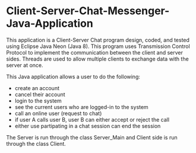 # Client-Server-Chat-Messenger-Java-Application

This application is a Client-Server Chat program design, coded, and tested using Eclipse Java Neon (Java 8). This program uses Transmission Control Protocol to implement the communication between the client and server sides. Threads are used to allow multiple clients to exchange data with the server at once.

This Java application allows a user to do the following:
  - create an account
  - cancel their account
  - login to the system
  - see the current users who are logged-in to the system
  - call an online user (request to chat)
  - if user A calls user B, user B can either accept or reject the call
  - either use partipating in a chat session can end the session

The Server is run through the class Server_Main and Client side is run through the class Client.
